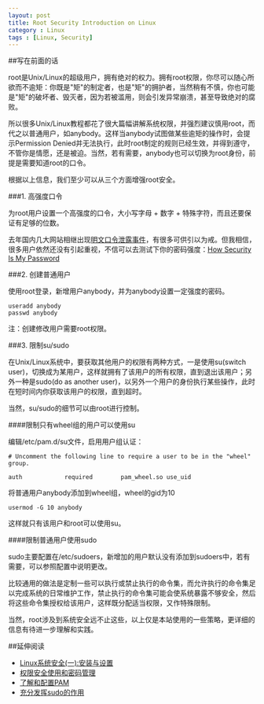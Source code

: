 ```yaml
---
layout: post
title: Root Security Introduction on Linux
category : Linux
tags : [Linux, Security]
---
```


##写在前面的话

root是Unix/Linux的超级用户，拥有绝对的权力。拥有root权限，你尽可以随心所欲而不逾矩：你既是"矩"的制定者，也是"矩"的拥护者，当然稍有不慎，你也可能是"矩"的破坏者、毁灭者，因为若被滥用，则会引发异常崩溃，甚至导致绝对的腐败。

所以很多Unix/Linux教程都花了很大篇幅讲解系统权限，并强烈建议慎用root，而代之以普通用户，如anybody。这样当anybody试图做某些逾矩的操作时，会提示Permission Denied并无法执行，此时root制定的规则已经生效，并得到遵守，不管你是情愿，还是被迫。当然，若有需要，anybody也可以切换为root身份，前提是需要知道root的口令。

根据以上信息，我们至少可以从三个方面增强root安全。

###1. 高强度口令

为root用户设置一个高强度的口令，大小写字母 + 数字 + 特殊字符，而且还要保证有足够的位数。

去年国内几大网站相继出现[明文口令泄露事件](http://coolshell.cn/articles/6193.html)，有很多可供引以为戒。但我相信，很多用户依然还没有引起重视，不信可以去测试下你的密码强度：[How Security Is My Password](http://howsecureismypassword.net/)

###2. 创建普通用户

使用root登录，新增用户anybody，并为anybody设置一定强度的密码。

	useradd anybody
	passwd anybody

注：创建修改用户需要root权限。

###3. 限制su/sudo

在Unix/Linux系统中，要获取其他用户的权限有两种方式，一是使用su(switch user)，切换成为某用户，这样就拥有了该用户的所有权限，直到退出该用户；另外一种是sudo(do as another user)，以另外一个用户的身份执行某些操作，此时在短时间内你获取该用户的权限，直到超时。

当然，su/sudo的细节可以由root进行控制。

####限制只有wheel组的用户可以使用su

编辑/etc/pam.d/su文件，启用用户组认证：

	# Uncomment the following line to require a user to be in the "wheel" group.
	
	auth            required        pam_wheel.so use_uid

将普通用户anybody添加到wheel组，wheel的gid为10

	usermod -G 10 anybody

这样就只有该用户和root可以使用su。

####限制普通用户使用sudo

sudo主要配置在/etc/sudoers，新增加的用户默认没有添加到sudoers中，若有需要，可以参照配置中说明更改。

比较通用的做法是定制一些可以执行或禁止执行的命令集，而允许执行的命令集足以完成系统的日常维护工作，禁止执行的命令集可能会使系统暴露不够安全，然后将这些命令集授权给该用户，这样既分配适当权限，又作特殊限制。

当然，root涉及到系统安全远不止这些，以上仅是本站使用的一些策略，更详细的信息有待进一步理解和实践。

##延伸阅读

* [Linux系统安全(一):安装与设置](http://www.ibm.com/developerworks/cn/linux/security/l-ossec/part1/)
* [权限安全使用和密码管理](http://www.ibm.com/developerworks/cn/linux/l-cn-rootadmin2/index.html)
* [了解和配置PAM](http://www.ibm.com/developerworks/cn/linux/l-pam/)
* [充分发挥sudo的作用](http://www.ibm.com/developerworks/cn/aix/library/au-sudo/)